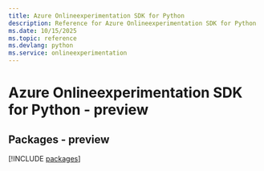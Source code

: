 ```yaml
---
title: Azure Onlineexperimentation SDK for Python
description: Reference for Azure Onlineexperimentation SDK for Python
ms.date: 10/15/2025
ms.topic: reference
ms.devlang: python
ms.service: onlineexperimentation
---
```

# Azure Onlineexperimentation SDK for Python - preview
## Packages - preview
[!INCLUDE [packages](onlineexperimentation-index.md)]
